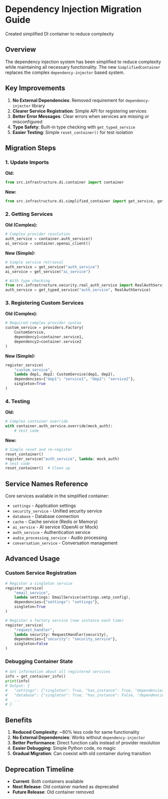 # Dependency Injection Migration Guide
 Created simplified DI container to reduce complexity

## Overview

The dependency injection system has been simplified to reduce complexity while maintaining all necessary functionality. The new `SimplifiedContainer` replaces the complex `dependency-injector` based system.

## Key Improvements

1. **No External Dependencies**: Removed requirement for `dependency-injector` library
2. **Clearer Service Registration**: Simple API for registering services
3. **Better Error Messages**: Clear errors when services are missing or misconfigured
4. **Type Safety**: Built-in type checking with `get_typed_service`
5. **Easier Testing**: Simple `reset_container()` for test isolation

## Migration Steps

### 1. Update Imports

**Old:**
```python
from src.infrastructure.di.container import container
```

**New:**
```python
from src.infrastructure.di.simplified_container import get_service, get_typed_service
```

### 2. Getting Services

**Old (Complex):**
```python
# Complex provider resolution
auth_service = container.auth_service()
ai_service = container.openai_client()
```

**New (Simple):**
```python
# Simple service retrieval
auth_service = get_service("auth_service")
ai_service = get_service("ai_service")

# With type checking
from src.infrastructure.security.real_auth_service import RealAuthService
auth_service = get_typed_service("auth_service", RealAuthService)
```

### 3. Registering Custom Services

**Old (Complex):**
```python
# Required complex provider syntax
custom_service = providers.Factory(
    CustomService,
    dependency1=container.service1,
    dependency2=container.service2
)
```

**New (Simple):**
```python
register_service(
    "custom_service",
    lambda dep1, dep2: CustomService(dep1, dep2),
    dependencies={"dep1": "service1", "dep2": "service2"},
    singleton=True
)
```

### 4. Testing

**Old:**
```python
# Complex container override
with container.auth_service.override(mock_auth):
    # test code
```

**New:**
```python
# Simple reset and re-register
reset_container()
register_service("auth_service", lambda: mock_auth)
# test code
reset_container()  # Clean up
```

## Service Names Reference

Core services available in the simplified container:

- `settings` - Application settings
- `security_service` - Unified security service
- `database` - Database connection
- `cache` - Cache service (Redis or Memory)
- `ai_service` - AI service (OpenAI or Mock)
- `auth_service` - Authentication service
- `audio_processing_service` - Audio processing
- `conversation_service` - Conversation management

## Advanced Usage

### Custom Service Registration

```python
# Register a singleton service
register_service(
    "email_service",
    lambda settings: EmailService(settings.smtp_config),
    dependencies={"settings": "settings"},
    singleton=True
)

# Register a factory service (new instance each time)
register_service(
    "request_handler",
    lambda security: RequestHandler(security),
    dependencies={"security": "security_service"},
    singleton=False
)
```

### Debugging Container State

```python
# Get information about all registered services
info = get_container_info()
print(info)
# Output: {
#   "settings": {"singleton": True, "has_instance": True, "dependencies": []},
#   "database": {"singleton": True, "has_instance": False, "dependencies": ["settings"]},
#   ...
# }
```

## Benefits

1. **Reduced Complexity**: ~80% less code for same functionality
2. **No External Dependencies**: Works without `dependency-injector`
3. **Better Performance**: Direct function calls instead of provider resolution
4. **Easier Debugging**: Simple Python code, no magic
5. **Gradual Migration**: Can coexist with old container during transition

## Deprecation Timeline

- **Current**: Both containers available
- **Next Release**: Old container marked as deprecated
- **Future Release**: Old container removed